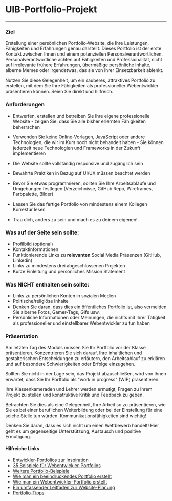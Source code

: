 # UIB-Portfolio-Projekt

---

### Ziel

Erstellung einer persönlichen Portfolio-Website, die Ihre Leistungen, Fähigkeiten und Erfahrungen genau darstellt. Dieses Portfolio ist der erste Kontakt zwischen Ihnen und einem potenziellen Personalverantwortlichen. Personalverantwortliche achten auf Fähigkeiten und Professionalität, nicht auf irrelevante frühere Erfahrungen, übermäßige persönliche Inhalte, alberne Memes oder irgendetwas, das sie von Ihrer Einsetzbarkeit ablenkt.

Nutzen Sie diese Gelegenheit, um ein sauberes, attraktives Portfolio zu erstellen, mit dem Sie Ihre Fähigkeiten als professioneller Webentwickler präsentieren können. Seien Sie direkt und hilfreich.

### Anforderungen

- Entwerfen, erstellen und betreiben Sie Ihre eigene professionelle Website - zeigen Sie, dass Sie alle bisher erlernten Fähigkeiten beherrschen

- Verwenden Sie keine Online-Vorlagen, JavaScript oder andere Technologien, die wir im Kurs noch nicht behandelt haben - Sie können jederzeit neue Technologien und Frameworks in der Zukunft implementieren
- Die Website sollte vollständig responsive und zugänglich sein
- Bewährte Praktiken in Bezug auf UI/UX müssen beachtet werden
- Bevor Sie etwas programmieren, sollten Sie Ihre Arbeitsabläufe und Umgebungen festlegen (Verzeichnisse, GitHub Repo, Wireframes, Farbpalette, Bilder)
- Lassen Sie das fertige Portfolio von mindestens einem Kollegen Korrektur lesen
- Trau dich, anders zu sein und mach es zu deinem eigenen!

### Was auf der Seite sein sollte:

- Profilbild (optional)
- Kontaktinformationen
- Funktionierende Links zu **relevanten** Social Media Präsenzen (GitHub, Linkedin)
- Links zu mindestens drei abgeschlossenen Projekten
- Kurze Einleitung und persönliches Mission Statement

### Was NICHT enthalten sein sollte:

- Links zu persönlichen Konten in sozialen Medien
- Politische/religiöse Inhalte
- Denken Sie daran, dass dies ein öffentliches Portfolio ist, also vermeiden Sie alberne Fotos, Gamer-Tags, Gifs usw.
- Persönliche Informationen oder Meinungen, die nichts mit Ihrer Tätigkeit als professioneller und einstellbarer Webentwickler zu tun haben

### Präsentation

Am letzten Tag des Moduls müssen Sie Ihr Portfolio vor der Klasse präsentieren. Konzentrieren Sie sich darauf, Ihre inhaltlichen und gestalterischen Entscheidungen zu erläutern, den Arbeitsablauf zu erklären und auf besondere Schwierigkeiten oder Erfolge einzugehen.

Sollten Sie nicht in der Lage sein, das Projekt abzuschließen, wird von Ihnen erwartet, dass Sie Ihr Portfolio als "work in progress" (WIP) präsentieren.

Ihre Klassenkameraden und Lehrer werden ermutigt, Fragen zu Ihrem Projekt zu stellen und konstruktive Kritik und Feedback zu geben.

Betrachten Sie dies als eine Gelegenheit, Ihre Arbeit so zu präsentieren, wie Sie es bei einer beruflichen Weiterbildung oder bei der Einstellung für eine solche Stelle tun würden. Kommunikationsfähigkeiten sind wichtig!

Denken Sie daran, dass es sich nicht um einen Wettbewerb handelt! Hier geht es um gegenseitige Unterstützung, Austausch und positive Ermutigung.

#### Hilfreiche Links

- [Entwickler-Portfolios zur Inspiration](https://www.freecodecamp.org/news/15-web-developer-portfolios-to-inspire-you-137fb1743cae/)
- [35 Beispiele für Webentwickler-Portfolios](https://skillcrush.com/blog/web-developer-portfolios/)
- [Weitere Portfolio-Beispiele](https://www.sliderrevolution.com/design/web-developer-portfolio-examples/)
- [Wie man ein beeindruckendes Portfolio erstellt](https://www.sitepoint.com/how-to-build-a-stunning-portfolio-website-as-a-web-developer/)
- [Wie man ein Webentwickler-Portfolio erstellt](https://brainstation.io/career-guides/how-to-build-a-web-developer-portfolio)
- [Ein umfassender Leitfaden zur Website-Planung](https://www.smashingmagazine.com/2018/02/comprehensive-website-planning-guide-part1/)
- [Portfolio-Tipps](https://designmodo.com/dev-portfolio-tips/)
